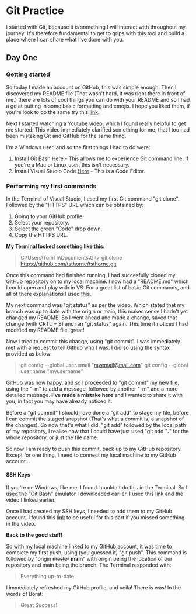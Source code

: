 # Git Practice

I started with Git, because it is something I will interact with throughout my journey. It's therefore fundamental to get to grips with this tool and build a place where I can share what I've done with you.

## Day One

### Getting started

So today I made an account on GitHub, this was simple enough. Then I discovered my README file (That wasn't hard, it was right there in front of me.) there are lots of cool things you can do with your README and so I had a go at putting in some basic formatting and emojis. I hope you liked them, if you're look to do the same try this [link](https://github.com/ikatyang/emoji-cheat-sheet/blob/master/README.md).

Next I started watching a [Youtube video](https://www.youtube.com/watch?v=RGOj5yH7evk), which I found really helpful to get me started. This video immediately clarified something for me, that I too had been mistaking Git and GitHub for the same thing. 

I'm a Windows user, and so the first things I had to do were:

1. Install Git Bash [Here](https://git-scm.com/download/win)  - This allows me to experience Git command line. If you're a Mac or Linux user, this isn't necessary.
2. Install Visual Studio Code [Here](https://code.visualstudio.com/) - This is a Code Editor. 


### Performing my first commands

In the Terminal of Visual Studio, I used my first Git command "git clone". Followed by the "HTTPS" URL which can be obtained by:

1. Going to your GitHub profile.
2. Select your repository.
3. Select the green "Code" drop down.
4. Copy the HTTPS URL.

**My Terminal looked something like this:**

> C:\Users\TomTh\Documents\Git> git clone https://github.com/tsthorne/tsthorne.git

Once this command had finished running, I had succesfully cloned my GitHub repository on to my local machine. I now had a "README.md" which I could open and play with in VS. For a great list of basic Git commands, and all of there explanations I used [this](https://confluence.atlassian.com/bitbucketserver/basic-git-commands-776639767.html).

My next command was "git status" as per the video. Which stated that my branch was up to date with the origin or main, this makes sense I hadn't yet changed my README! So I went ahead and made a change, saved that change (with CRTL + S) and ran "git status" again. This time it noticed I had modified my README file, great!

Now I tried to commit this change, using "git commit". I was immediately met with a request to tell Github who I was. I did so using the syntax provided as below:

> git config --global user.email "myemail@mail.com"
> git config --global user.name "myusername"

GitHub was now happy, and so I proceeded to "git commit" my new file, using the "-m" to add a message, followed by another "-m" and a more detailed message. **I've made a mistake here** and I wanted to share it with you, in fact you may have already noticed it.

Before a "git commit" I should have done a "git add" to stage my file, before I can commit the staged snapshot (That's what a commit is, a snapshot of the changes). So now that's what I did, "git add" followed by the local path of my repository, I realise now that I could have just used "git add "**.**" for the whole repository, or just the file name.

So now I am ready to push this commit, back up to my GitHub repository. Except for one thing, I need to connect my local machine to my GitHub account...

#### SSH Keys

If you're on Windows, like me, I found I couldn't do this in the Terminal. So I used the "Git Bash" emulator I downloaded earlier. I used this [link](https://docs.github.com/en/authentication/connecting-to-github-with-ssh/generating-a-new-ssh-key-and-adding-it-to-the-ssh-agent?utm_source=Blog) and the video I linked earlier.

Once I had created my SSH keys, I needed to add them to my GitHub account. I found this [link](https://docs.github.com/en/authentication/connecting-to-github-with-ssh/adding-a-new-ssh-key-to-your-github-account) to be useful for this part if you missed something in the video.

**Back to the good stuff!**

So with my local machine linked to my GitHub account, it was time to complete my first push, using (you guessed it) "git push". This command is followed by "origin ~~master~~ **main**" with origin being the location of our repository and main being the branch. The Terminal responded with:

> Everything up-to-date.

I immediately refreshed my GitHub profile, and voila! There is was! In the words of Borat:

> Great Success!